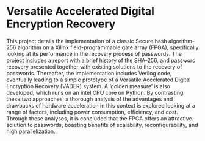 # Versatile Accelerated Digital Encryption Recovery
This project details the implementation of a classic Secure hash algorithm-256 algorithm on a Xilinx field-programmable gate array (FPGA), specifically looking at its performance in the recovery process of passwords. The project includes a report with a brief history of the SHA-256, and password recovery presented together with existing solutions to the recovery of passwords. Thereafter, the implementation includes Verilog code, eventually leading to a simple prototype of a Versatile Accelerated Digital Encryption Recovery (VADER) system. A ‘golden measure’ is also developed, which runs on an intel CPU core on Python. By contrasting these two approaches, a thorough analysis of the advantages and drawbacks of hardware acceleration in this context is explored looking at a range of factors, including power consumption, efficiency, and cost. Through these analyses, it is concluded that the FPGA offers an attractive solution to passwords, boasting benefits of scalability, reconfigurability, and high parallelization.
